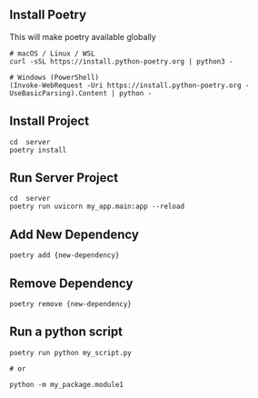
## Install Poetry
This will make poetry available globally
```
# macOS / Linux / WSL
curl -sSL https://install.python-poetry.org | python3 -

# Windows (PowerShell)
(Invoke-WebRequest -Uri https://install.python-poetry.org -UseBasicParsing).Content | python -
```

## Install Project
```
cd  server
poetry install
```


## Run Server Project

```
cd  server
poetry run uvicorn my_app.main:app --reload
```

## Add New Dependency

```
poetry add {new-dependency}
```

## Remove Dependency

```
poetry remove {new-dependency}
```

## Run a python script

```
poetry run python my_script.py

# or 

python -m my_package.module1
```